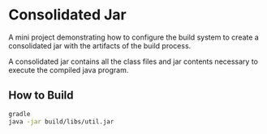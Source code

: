 # Consolidated Jar

A mini project demonstrating how to configure the build system to create
a consolidated jar with the artifacts of the build process.

A consolidated jar contains all the class files and jar contents necessary to
execute the compiled java program.

## How to Build

```bash
gradle
java -jar build/libs/util.jar
```
